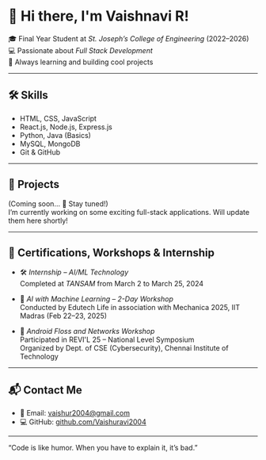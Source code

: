 # 👋 Hi there, I'm Vaishnavi R!

🎓 Final Year Student at *St. Joseph’s College of Engineering* (2022–2026)  
💻 Passionate about *Full Stack Development*  
🚀 Always learning and building cool projects

---

## 🛠 Skills

- HTML, CSS, JavaScript
- React.js, Node.js, Express.js
- Python, Java (Basics)
- MySQL, MongoDB
- Git & GitHub

---

## 📂 Projects

(Coming soon... 🔧 Stay tuned!)  
I’m currently working on some exciting full-stack applications. Will update them here shortly!

---

## 📜 Certifications, Workshops & Internship

- 🛠 *Internship – AI/ML Technology*  
  Completed at *TANSAM* from March 2 to March 25, 2024

- 🤖 *AI with Machine Learning – 2-Day Workshop*  
  Conducted by Edutech Life in association with Mechanica 2025, IIT Madras (Feb 22–23, 2025)

- 📱 *Android Floss and Networks Workshop*  
  Participated in REVI'L 25 – National Level Symposium  
  Organized by Dept. of CSE (Cybersecurity), Chennai Institute of Technology

---

## 📬 Contact Me

- 📧 Email: [vaishur2004@gmail.com](mailto:vaishur2004@gmail.com)  
- 💻 GitHub: [github.com/Vaishuravi2004](https://github.com/Vaishuravi2004)

---

“Code is like humor. When you have to explain it, it’s bad.” 

